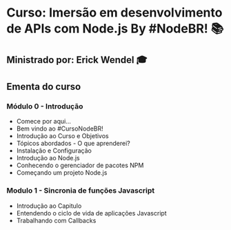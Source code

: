 # Curso: Imersão em desenvolvimento de APIs com Node.js By #NodeBR! &#x1F4DA;

## Ministrado por: Erick Wendel &#x1F393;

## Ementa do curso

### Módulo 0 - Introdução
- Comece por aqui...
- Bem vindo ao #CursoNodeBR!
- Introdução ao Curso e Objetivos
- Tópicos abordados - O que aprenderei?
- Instalação e Configuração
- Introdução ao Node.js
- Conhecendo o gerenciador de pacotes NPM
- Começando um projeto Node.js

### Modulo 1 - Sincronia de funções Javascript
- Introdução ao Capitulo
- Entendendo o ciclo de vida de aplicações Javascript
- Trabalhando com Callbacks